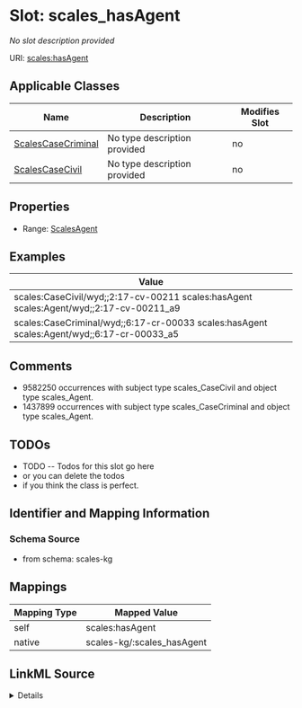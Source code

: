 

# Slot: scales_hasAgent


_No slot description provided_





URI: [scales:hasAgent](http://schemas.scales-okn.org/rdf/scales#hasAgent)



<!-- no inheritance hierarchy -->





## Applicable Classes

| Name | Description | Modifies Slot |
| --- | --- | --- |
| [ScalesCaseCriminal](../classes/ScalesCaseCriminal.md) | No type description provided |  no  |
| [ScalesCaseCivil](../classes/ScalesCaseCivil.md) | No type description provided |  no  |







## Properties

* Range: [ScalesAgent](../classes/ScalesAgent.md)






## Examples

| Value |
| --- |
| scales:CaseCivil/wyd;;2:17-cv-00211 scales:hasAgent scales:Agent/wyd;;2:17-cv-00211_a9 |
| scales:CaseCriminal/wyd;;6:17-cr-00033 scales:hasAgent scales:Agent/wyd;;6:17-cr-00033_a5 |

## Comments

* 9582250 occurrences with subject type scales_CaseCivil and object type scales_Agent.
* 1437899 occurrences with subject type scales_CaseCriminal and object type scales_Agent.

## TODOs

* TODO -- Todos for this slot go here
* or you can delete the todos
* if you think the class is perfect.

## Identifier and Mapping Information







### Schema Source


* from schema: scales-kg




## Mappings

| Mapping Type | Mapped Value |
| ---  | ---  |
| self | scales:hasAgent |
| native | scales-kg/:scales_hasAgent |




## LinkML Source

<details>
```yaml
name: scales_hasAgent
description: No slot description provided
todos:
- TODO -- Todos for this slot go here
- or you can delete the todos
- if you think the class is perfect.
comments:
- 9582250 occurrences with subject type scales_CaseCivil and object type scales_Agent.
- 1437899 occurrences with subject type scales_CaseCriminal and object type scales_Agent.
examples:
- value: scales:CaseCivil/wyd;;2:17-cv-00211 scales:hasAgent scales:Agent/wyd;;2:17-cv-00211_a9
- value: scales:CaseCriminal/wyd;;6:17-cr-00033 scales:hasAgent scales:Agent/wyd;;6:17-cr-00033_a5
from_schema: scales-kg
rank: 1000
slot_uri: scales:hasAgent
alias: scales_hasAgent
domain_of:
- scales_CaseCivil
- scales_CaseCriminal
range: scales_Agent

```
</details>